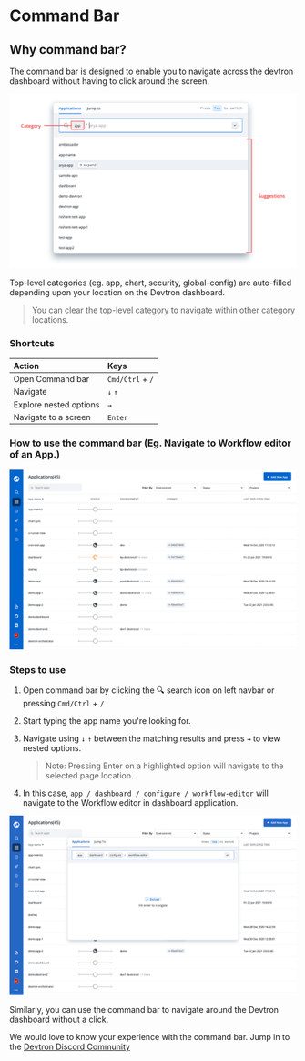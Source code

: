 # Command Bar

## Why command bar?

The command bar is designed to enable you to navigate across the devtron dashboard without having to click around the screen.

![](../.gitbook/assets/command-bar-parts.png)

Top-level categories \(eg. app, chart, security, global-config\) are auto-filled depending upon your location on the Devtron dashboard.

> You can clear the top-level category to navigate within other category locations.

### Shortcuts

| Action | Keys |
| :--- | :--- |
| Open Command bar | `Cmd/Ctrl` + `/` |
| Navigate | `↓` `↑` |
| Explore nested options | `→` |
| Navigate to a screen | `Enter` |

### How to use the command bar \(Eg. Navigate to Workflow editor of an App.\)

![](../.gitbook/assets/cmd-bar-gif.gif)

### Steps to use

1. Open command bar by clicking the 🔍 search icon on left navbar or pressing `Cmd/Ctrl` + `/`
2. Start typing the app name you're looking for.
3. Navigate using `↓` `↑` between the matching results and press `→` to view nested options.

   > Note: Pressing Enter on a highlighted option will navigate to the selected page location.

4. In this case, `app / dashboard / configure / workflow-editor` will navigate to the Workflow editor in dashboard application.

![](../.gitbook/assets/cmdbar-workflow-editor-path.png)

Similarly, you can use the command bar to navigate around the Devtron dashboard without a click.

We would love to know your experience with the command bar. Jump in to the [Devtron Discord Community](https://discord.gg/jsRG5qx2gp)

